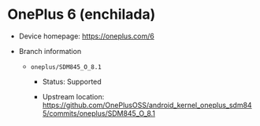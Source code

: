 # OnePlus 6 (enchilada)

* Device homepage: https://oneplus.com/6

* Branch information

  * `oneplus/SDM845_O_8.1`

    * Status: Supported

    * Upstream location: https://github.com/OnePlusOSS/android_kernel_oneplus_sdm845/commits/oneplus/SDM845_O_8.1
